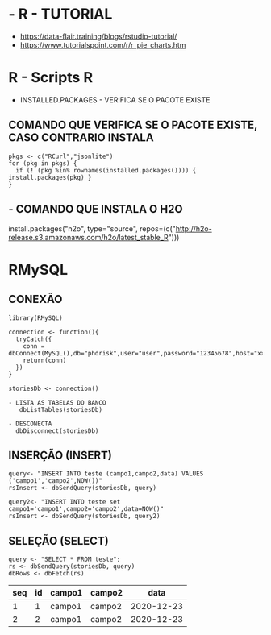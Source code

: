 # - R - TUTORIAL
 - https://data-flair.training/blogs/rstudio-tutorial/
 - https://www.tutorialspoint.com/r/r_pie_charts.htm
 
 

# R - Scripts R
- INSTALLED.PACKAGES - VERIFICA SE O PACOTE EXISTE


## COMANDO QUE VERIFICA SE O PACOTE EXISTE, CASO CONTRARIO INSTALA
```
pkgs <- c("RCurl","jsonlite")
for (pkg in pkgs) {
  if (! (pkg %in% rownames(installed.packages()))) { install.packages(pkg) }
}
```
## - COMANDO QUE INSTALA O H2O
install.packages("h2o", type="source", repos=(c("http://h2o-release.s3.amazonaws.com/h2o/latest_stable_R")))


# RMySQL
## CONEXÃO
```
library(RMySQL)

connection <- function(){
  tryCatch({
    conn = dbConnect(MySQL(),db="phdrisk",user="user",password="12345678",host="xxx.xxx.xxx",port=3306)
    return(conn)
  })
}
    
storiesDb <- connection() 

- LISTA AS TABELAS DO BANCO
   dbListTables(storiesDb)
   
- DESCONECTA
  dbDisconnect(storiesDb)
 ```
 ## INSERÇÃO (INSERT)
 ```
 query<- "INSERT INTO teste (campo1,campo2,data) VALUES ('campo1','campo2',NOW())"
rsInsert <- dbSendQuery(storiesDb, query)

query2<- "INSERT INTO teste set campo1='campo1',campo2='campo2',data=NOW()"
rsInsert <- dbSendQuery(storiesDb, query2)
```
## SELEÇÃO (SELECT) 
```
query <- "SELECT * FROM teste";
rs <- dbSendQuery(storiesDb, query)
dbRows <- dbFetch(rs)
```

  seq |id |campo1 |campo2 | data|
  --- |---|-------|-------|-----  
   1  |1  |campo1 |campo2 |2020-12-23
   2  |2  |campo1 |campo2 |2020-12-23

